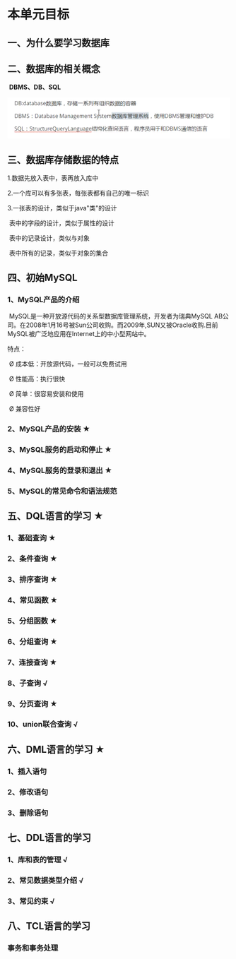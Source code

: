 # 本单元目标

## 一、为什么要学习数据库



## 二、数据库的相关概念      

​		**DBMS、DB、SQL**

![image-20210616200712378](https://raw.githubusercontent.com/wenchenwan/CloudPic/master/img/image-20210616200712378.png)

## 三、数据库存储数据的特点

1.数据先放入表中，表再放入库中

2.一个库可以有多张表，每张表都有自己的唯一标识

3.一张表的设计，类似于java"类"的设计

​	表中的字段的设计，类似于属性的设计

​	表中的记录设计，类似与对象

​	表中所有的记录，类似于对象的集合

## 四、初始MySQL

### 1、MySQL产品的介绍   

​     MySQL是一种开放源代码的关系型数据库管理系统，开发者为瑞典MySQL AB公司。在2008年1月16号被Sun公司收购。而2009年,SUN又被Oracle收购.目前 MySQL被广泛地应用在Internet上的中小型网站中。

特点：

​	Ø 成本低：开放源代码，一般可以免费试用 

​	Ø 性能高：执行很快 

​	Ø 简单：很容易安装和使用 

​	Ø 兼容性好

### 2、MySQL产品的安装          ★        

### 3、MySQL服务的启动和停止     ★

### 4、MySQL服务的登录和退出     ★      

### 5、MySQL的常见命令和语法规范      

## 五、DQL语言的学习   ★              

### 1、基础查询        ★             

### 2、条件查询  	   ★			

### 3、排序查询  	   ★				

### 4、常见函数        ★               

### 5、分组函数        ★              

### 6、分组查询		   ★			

### 7、连接查询	 	★			

### 8、子查询       √                  

### 9、分页查询       ★              

### 10、union联合查询	√			

## 六、DML语言的学习    ★             

### 1、插入语句						

### 2、修改语句						

### 3、删除语句						

## 七、DDL语言的学习  

### 1、库和表的管理	 √				

### 2、常见数据类型介绍  √          

### 3、常见约束  	  √			

## 八、TCL语言的学习

### 	事务和事务处理         